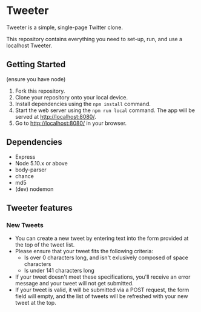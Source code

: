 # Tweeter

Tweeter is a simple, single-page Twitter clone.

This repository contains everything you need to set-up, run, and use a localhost Tweeter.

## Getting Started
(ensure you have node)
1. Fork this repository.
2. Clone your repository onto your local device.
3. Install dependencies using the `npm install` command.
3. Start the web server using the `npm run local` command. The app will be served at <http://localhost:8080/>.
4. Go to <http://localhost:8080/> in your browser.

## Dependencies

- Express
- Node 5.10.x or above
- body-parser
- chance
- md5
- (dev) nodemon

## Tweeter features

### New Tweets
- You can create a new tweet by entering text into the form provided at the top of the tweet list.
- Please ensure that your tweet fits the following criteria:
  - Is over 0 characters long, and isn't exlusively composed of space characters
  - Is under 141 characters long
- If your tweet doesn't meet these specifications, you'll receive an error message and your tweet will not get submitted.
- If your tweet is valid, it will be submitted via a POST request, the form field will empty, and the list of tweets will be refreshed with your new tweet at the top.

### 